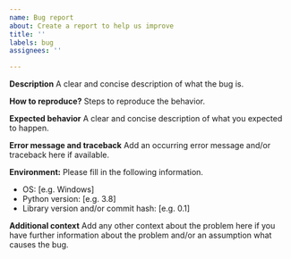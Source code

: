 ```yaml
---
name: Bug report
about: Create a report to help us improve
title: ''
labels: bug
assignees: ''

---
```


**Description**
A clear and concise description of what the bug is.

**How to reproduce?**
Steps to reproduce the behavior.

**Expected behavior**
A clear and concise description of what you expected to happen.

**Error message and traceback**
Add an occurring error message and/or traceback here if available.

**Environment:**
Please fill in the following information.

 - OS: [e.g. Windows]
 - Python version: [e.g. 3.8]
 - Library version and/or commit hash: [e.g. 0.1]

**Additional context**
Add any other context about the problem here if you have further information about the problem and/or an assumption what causes the bug.
